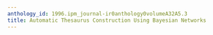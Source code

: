 ```yaml
---
anthology_id: 1996.ipm_journal-ir0anthology0volumeA32A5.3
title: Automatic Thesaurus Construction Using Bayesian Networks
---
```


